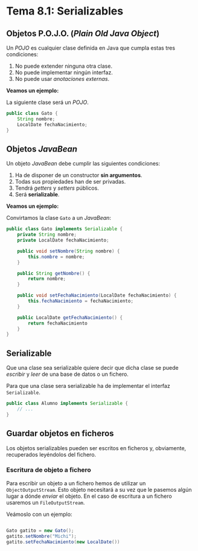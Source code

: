 # Tema 8.1: Serializables

## Objetos P.O.J.O. (_Plain_ _Old_ _Java_ _Object_)

Un _POJO_ es cualquier clase definida en Java que cumpla estas tres condiciones:

1. No puede extender ninguna otra clase.
2. No puede implementar ningún interfaz.
3. No puede usar _anotaciones externas_.

**Veamos un ejemplo:**

La siguiente clase será un _POJO_.

```java
public class Gato {
    String nombre;
    LocalDate fechaNacimiento;
}
```

## Objetos _JavaBean_

Un objeto _JavaBean_ debe cumplir las siguientes condiciones:

1. Ha de disponer de un constructor **sin argumentos**.
2. Todas sus propiedades han de ser privadas.
3. Tendrá _getters_ y _setters_ públicos.
4. Será **serializable**.

**Veamos un ejemplo:**

Convirtamos la clase `Gato` a un _JavaBean_:

```java
public class Gato implements Serializable {
    private String nombre;
    private LocalDate fechaNacimiento;

    public void setNombre(String nombre) {
        this.nombre = nombre;
    }

    public String getNombre() {
        return nombre;
    }

    public void setFechaNacimiento(LocalDate fechaNacimiento) {
        this.fechaNacimiento = fechaNacimiento;
    }

    public LocalDate getFechaNacimiento() {
        return fechaNacimiento
    }
}
```

## Serializable

Que una clase sea serializable quiere decir que dicha clase se puede _escribir_ y _leer_ de una base de datos o un fichero.

Para que una clase sera serializable ha de implementar el interfaz `Serializable`.

```java
public class Alumno implements Serializable {
    // ...
}
```

## Guardar objetos en ficheros

Los objetos serializables pueden ser escritos en ficheros y, obviamente, recuperados leyéndolos del fichero.

### Escritura de objeto a fichero

Para escribir un objeto a un fichero hemos de utilizar un `ObjectOutputStream`. Esto objeto necesitará a su vez que le pasemos algún lugar a dónde _enviar_ el objeto. En el caso de escritura a un fichero usaremos un `FileOutputStream`.

Veámoslo con un ejemplo:

```java

Gato gatito = new Gato();
gatito.setNombre("Michi");
gatito.setFechaNacimiento(new LocalDate())
```
